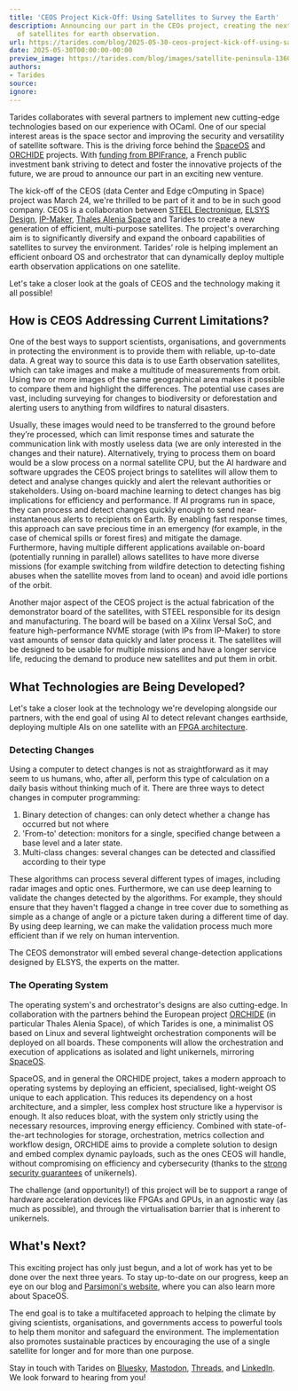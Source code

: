 ```yaml
---
title: 'CEOS Project Kick-Off: Using Satellites to Survey the Earth'
description: Announcing our part in the CEOs project, creating the next generation
  of satellites for earth observation.
url: https://tarides.com/blog/2025-05-30-ceos-project-kick-off-using-satellites-to-survey-the-earth
date: 2025-05-30T00:00:00-00:00
preview_image: https://tarides.com/blog/images/satellite-peninsula-1360w.webp
authors:
- Tarides
source:
ignore:
---
```


<p>Tarides collaborates with several partners to implement new cutting-edge technologies based on our experience with OCaml. One of our special interest areas is the space sector and improving the security and versatility of satellite software. This is the driving force behind the <a href="https://tarides.com/blog/2023-07-31-ocaml-in-space-welcome-spaceos/">SpaceOS</a> and <a href="https://tarides.com/blog/2023-12-29-announcing-the-orchide-project-powering-satellite-innovation/">ORCHIDE</a> projects. With <a href="https://www.bpifrance.fr/nos-appels-a-projets-concours/appel-a-projets-maturation-technologique-et-demonstration-de-solutions-dintelligence-artificielle-embarquee">funding from BPIFrance</a>, a French public investment bank striving to detect and foster the innovative projects of the future, we are proud to announce our part in an exciting new venture.</p>
<p>The kick-off of the CEOS (data Center and Edge cOmputing in Space) project was March 24, we're thrilled to be part of it and to be in such good company. CEOS is a collaboration between <a href="https://aerospace.actia.com/">STEEL Electronique</a>, <a href="https://www.elsys-design.com/en/">ELSYS Design</a>, <a href="https://www.ip-maker.com/">IP-Maker</a>, <a href="https://www.thalesaleniaspace.com/en">Thales Alenia Space</a> and Tarides to create a new generation of efficient, multi-purpose satellites. The project's overarching aim is to significantly diversify and expand the onboard capabilities of satellites to survey the environment. Tarides’ role is helping implement an efficient onboard OS and orchestrator that can dynamically deploy multiple earth observation applications on one satellite.</p>
<p>Let's take a closer look at the goals of CEOS and the technology making it all possible!</p>
<h2>How is CEOS Addressing Current Limitations?</h2>
<p>One of the best ways to support scientists, organisations, and governments in protecting the environment is to provide them with reliable, up-to-date data. A great way to source this data is to use Earth observation satellites, which can take images and make a multitude of measurements from orbit. Using two or more images of the same geographical area makes it possible to compare them and highlight the differences. The potential use cases are vast, including surveying for changes to biodiversity or deforestation and alerting users to anything from wildfires to natural disasters.</p>
<p>Usually, these images would need to be transferred to the ground before they’re processed, which can limit response times and saturate the communication link with mostly useless data (we are only interested in the changes and their nature). Alternatively, trying to process them on board would be a slow process on a normal satellite CPU, but the AI hardware and software upgrades the CEOS project brings to satellites will allow them to detect and analyse changes quickly and alert the relevant authorities or stakeholders. Using on-board machine learning to detect changes has big implications for efficiency and performance. If AI programs run in space, they can process and detect changes quickly enough to send near-instantaneous alerts to recipients on Earth. By enabling fast response times, this approach can save precious time in an emergency (for example, in the case of chemical spills or forest fires) and mitigate the damage. Furthermore, having multiple different applications available on-board (potentially running in parallel) allows satellites to have more diverse missions (for example switching from wildfire detection to detecting fishing abuses when the satellite moves from land to ocean) and avoid idle portions of the orbit.</p>
<p>Another major aspect of the CEOS project is the actual fabrication of the demonstrator board of the satellites, with STEEL responsible for its design and manufacturing. The board will be based on a Xilinx Versal SoC, and feature high-performance NVME storage (with IPs from IP-Maker) to store vast amounts of sensor data quickly and later process it. The satellites will be designed to be usable for multiple missions and have a longer service life, reducing the demand to produce new satellites and put them in orbit.</p>
<h2>What Technologies are Being Developed?</h2>
<p>Let's take a closer look at the technology we're developing alongside our partners, with the end goal of using AI to detect relevant changes earthside, deploying multiple AIs on one satellite with an <a href="https://www.arrow.com/en/research-and-events/articles/fpga-basics-architecture-applications-and-uses">FPGA architecture</a>.</p>
<h3>Detecting Changes</h3>
<p>Using a computer to detect changes is not as straightforward as it may seem to us humans, who, after all, perform this type of calculation on a daily basis without thinking much of it. There are three ways to detect changes in computer programming:</p>
<ol>
<li>Binary detection of changes: can only detect whether a change has occurred but not where</li>
<li>'From-to' detection: monitors for a single, specified change between a base level and a later state.</li>
<li>Multi-class changes: several changes can be detected and classified according to their type</li>
</ol>
<p>These algorithms can process several different types of images, including radar images and optic ones. Furthermore, we can use deep learning to validate the changes detected by the algorithms. For example, they should ensure that they haven't flagged a change in tree cover due to something as simple as a change of angle or a picture taken during a different time of day. By using deep learning, we can make the validation process much more efficient than if we rely on human intervention.</p>
<p>The CEOS demonstrator will embed several change-detection applications designed by ELSYS, the experts on the matter.</p>
<h3>The Operating System</h3>
<p>The operating system's and orchestrator's designs are also cutting-edge. In collaboration with the partners behind the European project <a href="https://tarides.com/blog/2023-12-29-announcing-the-orchide-project-powering-satellite-innovation/">ORCHIDE</a> (in particular Thales Alenia Space), of which Tarides is one, a minimalist OS based on Linux and several lightweight orchestration components will be deployed on all boards. These components will allow the orchestration and execution of applications as isolated and light unikernels, mirroring  <a href="https://tarides.com/blog/2023-07-31-ocaml-in-space-welcome-spaceos/">SpaceOS</a>.</p>
<p>SpaceOS, and in general the ORCHIDE project, takes a modern approach to operating systems by deploying an efficient, specialised, light-weight OS  unique to each application. This reduces its dependency on a host architecture, and a simpler, less complex host structure like a hypervisor is enough. It also reduces bloat, with the system only strictly using the necessary resources, improving energy efficiency. Combined with state-of-the-art technologies for storage, orchestration, metrics collection and workflow design, ORCHIDE aims to provide a complete solution to design and embed complex dynamic payloads, such as the ones CEOS will handle, without compromising on efficiency and cybersecurity (thanks to the <a href="https://tarides.com/blog/2023-12-14-ocaml-memory-safety-and-beyond/">strong security guarantees</a> of unikernels).</p>
<p>The challenge (and opportunity!) of this project will be to support a range of hardware acceleration devices like FPGAs and GPUs, in an agnostic way (as much as possible), and through the virtualisation barrier that is inherent to unikernels.</p>
<h2>What's Next?</h2>
<p>This exciting project has only just begun, and a lot of work has yet to be done over the next three years. To stay up-to-date on our progress, keep an eye on our blog and <a href="https://parsimoni.co">Parsimoni's website</a>, where you can also learn more about SpaceOS.</p>
<p>The end goal is to take a multifaceted approach to helping the climate by giving scientists, organisations, and governments access to powerful tools to help them monitor and safeguard the environment. The implementation also promotes sustainable practices by encouraging the use of a single satellite for longer and for more than one purpose.</p>
<p>Stay in touch with Tarides on <a href="https://bsky.app/profile/tarides.com">Bluesky</a>,
<a href="https://mastodon.social/@tarides">Mastodon</a>,
<a href="https://www.threads.net/@taridesltd">Threads</a>, and
<a href="https://www.linkedin.com/company/tarides">LinkedIn</a>. We look forward to
hearing from you!</p>

